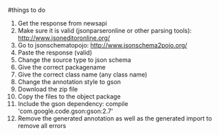 #things to do

1. Get the response from newsapi
2. Make sure it is valid (jsonparseronline or other parsing tools): http://www.jsoneditoronline.org/
3. Go to jsonschematopojo: http://www.jsonschema2pojo.org/
4. Paste the response (valid)
5. Change the source type to json schema
6. Give the correct packagename
7. Give the correct class name (any class name)
8. Change the annotation style to gson
9. Download the zip file
10. Copy the files to the object package
11. Include the gson dependency: compile 'com.google.code.gson:gson:2.7'
12. Remove the generated annotation as well as the generated import to remove all errors
